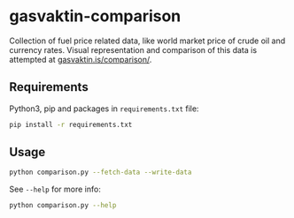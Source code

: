 # gasvaktin-comparison

Collection of fuel price related data, like world market price of crude oil and currency rates. Visual representation and comparison of this data is attempted at [gasvaktin.is/comparison/](https://gasvaktin.is/comparison/).

## Requirements

Python3, pip and packages in `requirements.txt` file:

```bash
pip install -r requirements.txt
```

## Usage

```bash
python comparison.py --fetch-data --write-data
```

See `--help` for more info:

```bash
python comparison.py --help
```
